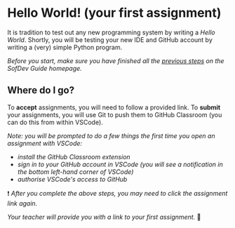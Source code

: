 # Hello World! (your first assignment)

It is tradition to test out any new programming system by writing a _Hello World_. Shortly, you will be testing your new IDE and GitHub account by writing a (very) simple Python program.

_Before you start, make sure you have finished all the [previous steps](README.md#first-time) on the SofDev Guide homepage._

## Where do I go?

To **accept** assignments, you will need to follow a provided link. To **submit** your assignments, you will use Git to push them to GitHub Classroom (you can do this from within VSCode).

_Note: you will be prompted to do a few things the first time you open an assignment with VSCode:_

* _install the GitHub Classroom extension_
* _sign in to your GitHub account in VSCode (you will see a notification in the bottom left-hand corner of VSCode)_
* _authorise VSCode's access to GitHub_

❗️ _After you complete the above steps, you may need to click the assignment link again._

_Your teacher will provide you with a link to your first assignment._ 🔰